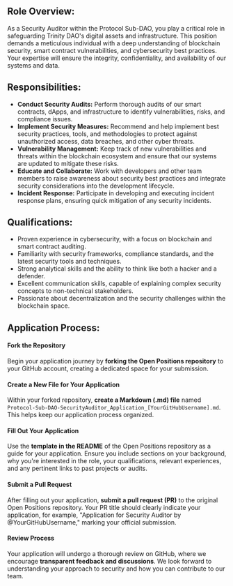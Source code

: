 ## Role Overview:
As a Security Auditor within the Protocol Sub-DAO, you play a critical role in safeguarding Trinity DAO's digital assets and infrastructure. This position demands a meticulous individual with a deep understanding of blockchain security, smart contract vulnerabilities, and cybersecurity best practices. Your expertise will ensure the integrity, confidentiality, and availability of our systems and data.

## Responsibilities:

- **Conduct Security Audits:** Perform thorough audits of our smart contracts, dApps, and infrastructure to identify vulnerabilities, risks, and compliance issues.
- **Implement Security Measures:** Recommend and help implement best security practices, tools, and methodologies to protect against unauthorized access, data breaches, and other cyber threats.
- **Vulnerability Management:** Keep track of new vulnerabilities and threats within the blockchain ecosystem and ensure that our systems are updated to mitigate these risks.
- **Educate and Collaborate:** Work with developers and other team members to raise awareness about security best practices and integrate security considerations into the development lifecycle.
- **Incident Response:** Participate in developing and executing incident response plans, ensuring quick mitigation of any security incidents.

## Qualifications:

- Proven experience in cybersecurity, with a focus on blockchain and smart contract auditing.
- Familiarity with security frameworks, compliance standards, and the latest security tools and techniques.
- Strong analytical skills and the ability to think like both a hacker and a defender.
- Excellent communication skills, capable of explaining complex security concepts to non-technical stakeholders.
- Passionate about decentralization and the security challenges within the blockchain space.

## Application Process:

#### Fork the Repository
Begin your application journey by **forking the Open Positions repository** to your GitHub account, creating a dedicated space for your submission.

#### Create a New File for Your Application
Within your forked repository, **create a Markdown (.md) file** named `Protocol-Sub-DAO-SecurityAuditor_Application_[YourGitHubUsername].md`. This helps keep our application process organized.

#### Fill Out Your Application
Use the **template in the README** of the Open Positions repository as a guide for your application. Ensure you include sections on your background, why you're interested in the role, your qualifications, relevant experiences, and any pertinent links to past projects or audits.

#### Submit a Pull Request
After filling out your application, **submit a pull request (PR)** to the original Open Positions repository. Your PR title should clearly indicate your application, for example, "Application for Security Auditor by @YourGitHubUsername," marking your official submission.

#### Review Process
Your application will undergo a thorough review on GitHub, where we encourage **transparent feedback and discussions**. We look forward to understanding your approach to security and how you can contribute to our team.
